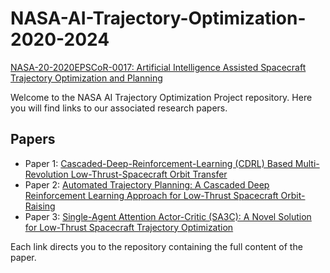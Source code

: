 # NASA-AI-Trajectory-Optimization-2020-2024
[NASA-20-2020EPSCoR-0017: Artificial Intelligence Assisted Spacecraft Trajectory Optimization and Planning](https://people.cs.ksu.edu/~amunir/lab/NASA-SpacecraftTrajectoryOptimizationProject.html)

Welcome to the NASA AI Trajectory Optimization Project repository. Here you will find links to our associated research papers.

## Papers

- Paper 1: [Cascaded-Deep-Reinforcement-Learning (CDRL) Based Multi-Revolution Low-Thrust-Spacecraft Orbit Transfer](https://github.com/iscaas/NASA-CDRL-1.git) 
- Paper 2: [Automated Trajectory Planning: A Cascaded Deep Reinforcement Learning Approach for Low-Thrust Spacecraft Orbit-Raising](https://github.com/iscaas/NASA-CDRL-2.git) 
- Paper 3: [Single-Agent Attention Actor-Critic (SA3C): A Novel Solution for Low-Thrust Spacecraft Trajectory Optimization](https://github.com/iscaas/NASA-AI-Temp.git)

Each link directs you to the repository containing the full content of the paper. 
